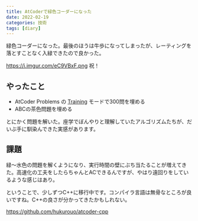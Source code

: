 ```yaml
---
title: AtCoderで緑色コーダーになった
date: 2022-02-19
categories: 技術
tags: [diary]
---
```


緑色コーダーになった。最後のほうは牛歩になってしまったが、レーティングを落とすことなく入緑できたので良かった。

https://i.imgur.com/eC9VBxF.png
祝！

## やったこと

- AtCoder Problems の [Training](https://kenkoooo.com/atcoder/#/training) モードで300問を埋める
- ABCの茶色問題を埋める

とにかく問題を解いた。座学でぼんやりと理解していたアルゴリズムたちが、だいぶ手に馴染んできた実感があります。

## 課題

緑～水色の問題を解くようになり、実行時間の壁にぶち当たることが増えてきた。高速化の工夫をしたらちゃんとACできるんですが、やはり遠回りをしているような感じはあり。

ということで、少しずつC++に移行中です。コンパイラ言語は無骨なところが良いですね。C++の良さが分かってきたかもしれない。

https://github.com/hukurouo/atcoder-cpp